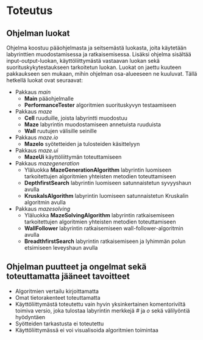 # Toteutus

## Ohjelman luokat

Ohjelma koostuu pääohjelmasta ja seitsemästä luokasta, joita käytetään labyrinttien muodostamisessa ja ratkaisemisessa. Lisäksi ohjelma sisältää input-output-luokan, käyttöliittymästä vastaavan luokan sekä suorituskykytestaukseen tarkoitetun luokan. Luokat on jaettu kuuteen pakkaukseen sen mukaan, mihin ohjelman osa-alueeseen ne kuuluvat. Tällä hetkellä luokat ovat seuraavat:

- Pakkaus *main*
    - **Main** pääohjelmalle
    - **PerformanceTester** algoritmien suorituskyvyn testaamiseen
- Pakkaus *maze*
    - **Cell** ruuduille, joista labyrintti muodostuu
    - **Maze** labyrintin muodostamiseen annetuista ruuduista
    - **Wall** ruutujen välisille seinille
- Pakkaus *maze.io*
    - **MazeIo** syötetteiden ja tulosteiden käsittelyyn
- Pakkaus *maze.ui*
    - **MazeUi** käyttöliittymän toteuttamiseen
- Pakkaus *mazegeneration*
    - Yläluokka **MazeGenerationAlgorithm** labyrintin luomiseen tarkoitettujen algoritmien yhteisten metodien toteuttamiseen
    - **DepthfirstSearch** labyrintin luomiseen satunnaistetun syvyyshaun avulla
    - **KruskalsAlgorithm** labyrintin luomiseen satunnaistetun Kruskalin algoritmin avulla
- Pakkaus *mazesolving*
    - Yläluokka **MazeSolvingAlgorithm** labyrintin ratkaisemiseen tarkoitettujen algoritmien yhteisten metodien toteuttamiseen
    - **WallFollower** labyrintin ratkaisemiseen wall-follower-algoritmin avulla
    - **BreadthfirstSearch** labyrintin ratkaisemiseen ja lyhimmän polun etsimiseen leveyshaun avulla



## Ohjelman puutteet ja ongelmat sekä toteuttamatta jääneet tavoitteet

- Algoritmien vertailu kirjoittamatta
- Omat tietorakenteet toteuttamatta
- Käyttöliittymästä toteutettu vain hyvin yksinkertainen komentoriviltä toimiva versio, joka tulostaa labyrintin merkkejä *#* ja *o* sekä välilyöntiä hyödyntäen
- Syötteiden tarkastusta ei toteutettu
- Käyttöliittymässä ei voi visualisoida algoritmien toimintaa
